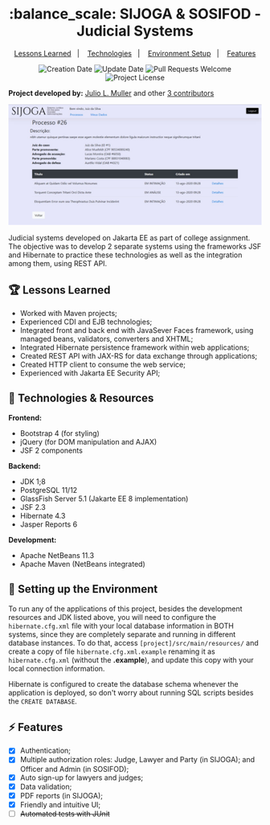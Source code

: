 <h1 align="center">
  :balance_scale: SIJOGA & SOSIFOD - Judicial Systems
</h1>

<p align="center">
  <a href="#trophy-lessons-learned">Lessons Learned</a>&nbsp;&nbsp;&nbsp;|&nbsp;&nbsp;&nbsp;
  <a href="#rocket-technologies--resources">Technologies</a>&nbsp;&nbsp;&nbsp;|&nbsp;&nbsp;&nbsp;
  <a href="#hammer-setting-up-the-environment">Environment Setup</a>&nbsp;&nbsp;&nbsp;|&nbsp;&nbsp;&nbsp;
  <a href="#zap-features">Features</a>
</p>

<p align="center">
  <img src="https://img.shields.io/static/v1?labelColor=000000&color=DAA520&label=created%20at&message=may%202020" alt="Creation Date" />

  <img src="https://img.shields.io/github/last-commit/juliolmuller/studying-java-server-faces?label=updated%20at&labelColor=000000&color=DAA520" alt="Update Date" />

  <img src="https://img.shields.io/static/v1?labelColor=000000&color=DAA520&label=PRs&message=welcome" alt="Pull Requests Welcome" />

  <img src="https://img.shields.io/github/license/juliolmuller/studying-java-server-faces?labelColor=000000&color=DAA520" alt="Project License" />
</p>

**Project developed by:** [Julio L. Muller](https://github.com/juliolmuller) and other [3 contributors](https://github.com/juliolmuller/sistemas-dac/graphs/contributors)

![Screenshot of SIJOGA system](./.github/app-overview-2.jpeg)

Judicial systems developed on Jakarta EE as part of college assignment. The objective was to develop 2 separate systems using the frameworks JSF and Hibernate to practice these technologies as well as the integration among them, using REST API.

## :trophy: Lessons Learned

- Worked with Maven projects;
- Experienced CDI and EJB technologies;
- Integrated front and back end with JavaSever Faces framework, using managed beans, validators, converters and XHTML;
- Integrated Hibernate persistence framework within web applications;
- Created REST API with JAX-RS for data exchange through applications;
- Created HTTP client to consume the web service;
- Experienced with Jakarta EE Security API;

## :rocket: Technologies & Resources

**Frontend:**
- Bootstrap 4 (for styling)
- jQuery (for DOM manipulation and AJAX)
- JSF 2 components

**Backend:**
- JDK 1;8
- PostgreSQL 11/12
- GlassFish Server 5.1 (Jakarte EE 8 implementation)
- JSF 2.3
- Hibernate 4.3
- Jasper Reports 6

**Development:**
- Apache NetBeans 11.3
- Apache Maven (NetBeans integrated)

## :hammer: Setting up the Environment

To run any of the applications of this project, besides the development resources and JDK listed above, you will need to configure the `hibernate.cfg.xml` file with your local  database information in BOTH systems, since they are completely separate and running in different database instances. To do that, access `[project]/src/main/resources/` and create a copy of file `hibernate.cfg.xml.example` renaming it as `hibernate.cfg.xml` (without the **.example**), and update this copy with your local connection information.

Hibernate is configured to create the database schema whenever the application is deployed, so don't worry about running SQL scripts besides the `CREATE DATABASE`.

## :zap: Features

- [x] Authentication;
- [x] Multiple authorization roles: Judge, Lawyer and Party (in SIJOGA); and Officer and Admin (in SOSIFOD);
- [x] Auto sign-up for lawyers and judges;
- [x] Data validation;
- [x] PDF reports (in SIJOGA);
- [x] Friendly and intuitive UI;
- [ ] ~~Automated tests with JUnit~~
